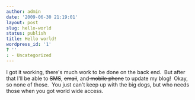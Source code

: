 ```yaml
---
author: admin
date: '2009-06-30 21:19:01'
layout: post
slug: hello-world
status: publish
title: Hello world!
wordpress_id: '1'
? ''
: - Uncategorized
---
```


I got it working, there's much work to be done on the back end.  But after that I'll be able to <span style="text-decoration: line-through;">SMS</span>, <span style="text-decoration: line-through;">email</span>, and<span style="text-decoration: line-through;"> mobile phone</span> to update my blog!  Okay, so none of those.  You just can't keep up with the big dogs, but who needs those when you got world wide access.